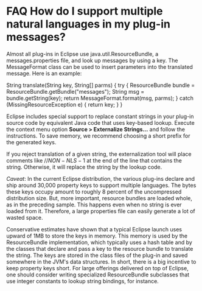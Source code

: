 

FAQ How do I support multiple natural languages in my plug-in messages?
=======================================================================

Almost all plug-ins in Eclipse use java.util.ResourceBundle, a messages.properties file, and look up messages by using a key. The MessageFormat class can be used to insert parameters into the translated message. Here is an example:

   String translate(String key, String\[\] parms) {
      try {
         ResourceBundle bundle = 
            ResourceBundle.getBundle("messages");
         String msg = bundle.getString(key);
         return MessageFormat.format(msg, parms);
      } catch (MissingResourceException e) {
         return key;
      }
   }

Eclipse includes special support to replace constant strings in your plug-in source code by equivalent Java code that uses key-based lookup. Execute the context menu option **Source > Externalize Strings...** and follow the instructions. To save memory, we recommend choosing a short prefix for the generated keys.

If you reject translation of a given string, the externalization tool will place comments like //$NON-NLS-1$ at the end of the line that contains the string. Otherwise, it will replace the string by the lookup code.

_Caveat_: In the current Eclipse distribution, the various plug-ins declare and ship around 30,000 property keys to support multiple languages. The bytes these keys occupy amount to roughly 8 percent of the uncompressed distribution size. But, more important, resource bundles are loaded whole, as in the preceding sample. This happens even when no string is ever loaded from it. Therefore, a large properties file can easily generate a lot of wasted space.

Conservative estimates have shown that a typical Eclipse launch uses upward of 1MB to store the keys in memory. This memory is used by the ResourceBundle implementation, which typically uses a hash table and by the classes that declare and pass a key to the resource bundle to translate the string. The keys are stored in the class files of the plug-in and saved somewhere in the JVM's data structures. In short, there is a big incentive to keep property keys short. For large offerings delivered on top of Eclipse, one should consider writing specialized ResourceBundle subclasses that use integer constants to lookup string bindings, for instance.


